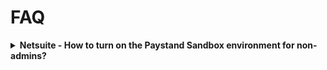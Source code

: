 # FAQ





<details><summary><b> Netsuite - How to turn on the Paystand Sandbox environment for non-admins?</b></summary>

PayStand's bundle features in your NetSuite should surface for all users.  
Whether you are an admin or not, your users should be able to see the virtual terminal, the email button, the templates and other features.
You cannot see the PayStand bundle configuration page unless you have the Administrator role.  
This is intentional, as changing the configuration can break the bundle's connection and thus only done by those with the special authority to make such changes.

</details>

<div>
</div>